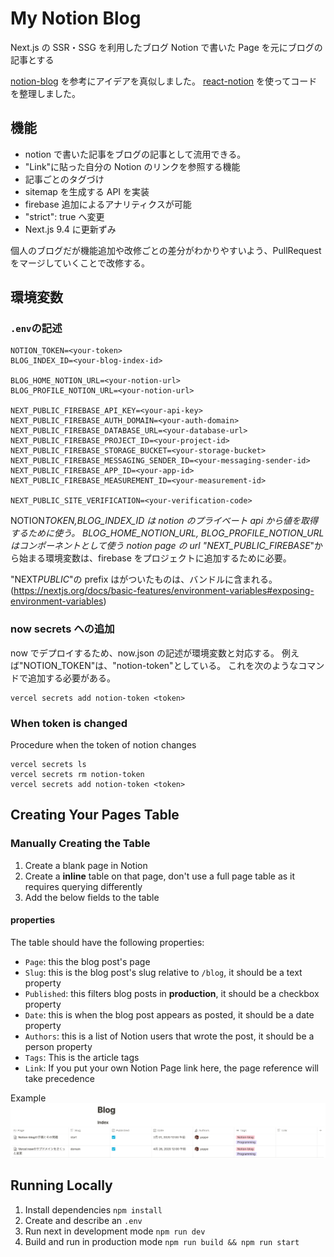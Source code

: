 # My Notion Blog

Next.js の SSR・SSG を利用したブログ
Notion で書いた Page を元にブログの記事とする

[notion-blog](https://github.com/ijjk/notion-blog) を参考にアイデアを真似しました。
[react-notion](https://github.com/splitbee/react-notion) を使ってコードを整理しました。

## 機能

- notion で書いた記事をブログの記事として流用できる。
- "Link"に貼った自分の Notion のリンクを参照する機能
- 記事ごとのタグづけ
- sitemap を生成する API を実装
- firebase 追加によるアナリティクスが可能
- "strict": true へ変更
- Next.js 9.4 に更新ずみ

個人のブログだが機能追加や改修ごとの差分がわかりやすいよう、PullRequest をマージしていくことで改修する。

## 環境変数

### `.env`の記述

```
NOTION_TOKEN=<your-token>
BLOG_INDEX_ID=<your-blog-index-id>

BLOG_HOME_NOTION_URL=<your-notion-url>
BLOG_PROFILE_NOTION_URL=<your-notion-url>

NEXT_PUBLIC_FIREBASE_API_KEY=<your-api-key>
NEXT_PUBLIC_FIREBASE_AUTH_DOMAIN=<your-auth-domain>
NEXT_PUBLIC_FIREBASE_DATABASE_URL=<your-database-url>
NEXT_PUBLIC_FIREBASE_PROJECT_ID=<your-project-id>
NEXT_PUBLIC_FIREBASE_STORAGE_BUCKET=<your-storage-bucket>
NEXT_PUBLIC_FIREBASE_MESSAGING_SENDER_ID=<your-messaging-sender-id>
NEXT_PUBLIC_FIREBASE_APP_ID=<your-app-id>
NEXT_PUBLIC_FIREBASE_MEASUREMENT_ID=<your-measurement-id>

NEXT_PUBLIC_SITE_VERIFICATION=<your-verification-code>
```

NOTION*TOKEN,BLOG_INDEX_ID は notion のプライベート api から値を取得するために使う。
BLOG_HOME_NOTION_URL, BLOG_PROFILE_NOTION_URL はコンポーネントとして使う notion page の url
"NEXT_PUBLIC_FIREBASE*"から始まる環境変数は、firebase をプロジェクトに追加するために必要。

"NEXT*PUBLIC*"の prefix はがついたものは、バンドルに含まれる。
(https://nextjs.org/docs/basic-features/environment-variables#exposing-environment-variables)

### now secrets への追加

now でデプロイするため、now.json の記述が環境変数と対応する。
例えば"NOTION_TOKEN"は、"notion-token"としている。
これを次のようなコマンドで追加する必要がある。

```
vercel secrets add notion-token <token>
```

### When token is changed

Procedure when the token of notion changes

```
vercel secrets ls
vercel secrets rm notion-token
vercel secrets add notion-token <token>
```

## Creating Your Pages Table

### Manually Creating the Table

1. Create a blank page in Notion
2. Create a **inline** table on that page, don't use a full page table as it requires querying differently
3. Add the below fields to the table

#### properties

The table should have the following properties:

- `Page`: this the blog post's page
- `Slug`: this is the blog post's slug relative to `/blog`, it should be a text property
- `Published`: this filters blog posts in **production**, it should be a checkbox property
- `Date`: this is when the blog post appears as posted, it should be a date property
- `Authors`: this is a list of Notion users that wrote the post, it should be a person property
- `Tags`: This is the article tags
- `Link`: If you put your own Notion Page link here, the page reference will take precedence

Example
![Example Blog Posts Table](./public/table-view.png)

## Running Locally

1. Install dependencies `npm install`
2. Create and describe an `.env`
3. Run next in development mode `npm run dev`
4. Build and run in production mode `npm run build && npm run start`

